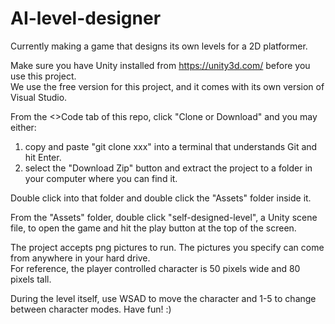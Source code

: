 # AI-level-designer
Currently making a game that designs its own levels for a 2D platformer.

Make sure you have Unity installed from https://unity3d.com/ before you use this project.  
We use the free version for this project, and it comes with its own version of Visual Studio.

From the <>Code tab of this repo, click "Clone or Download" and you may either:
  1) copy and paste "git clone xxx" into a terminal that understands Git and hit Enter.
  2) select the "Download Zip" button and extract the project to a folder in your computer where you can find it.

Double click into that folder and double click the "Assets" folder inside it.

From the "Assets" folder, double click "self-designed-level", a Unity scene file, 
to open the game and hit the play button at the top of the screen.

The project accepts png pictures to run.  The pictures you specify can come from anywhere in your hard drive.  
For reference, the player controlled character is 50 pixels wide and 80 pixels tall.  

During the level itself, use WSAD to move the character and 1-5 to change between character modes.  Have fun! :)
